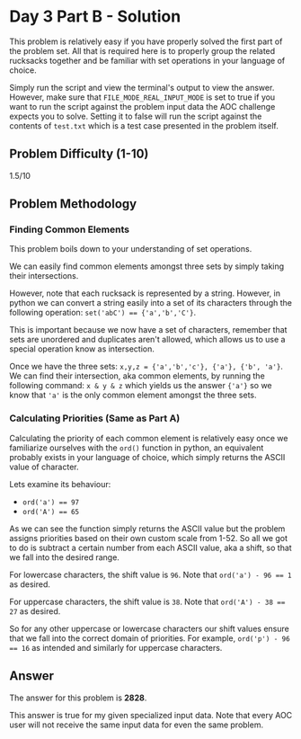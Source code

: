 # Day 3 Part B - Solution

This problem is relatively easy if you have properly solved the first part of the problem set. All that is required here
is to properly group the related rucksacks together and be familiar with set operations in your language of choice.

Simply run the script and view the terminal's output to view the answer. However, make sure that 
`FILE_MODE_REAL_INPUT_MODE` is set to true if you want to run the script against the problem input data the AOC challenge 
expects you to solve. Setting it to false will run the script against the contents of `test.txt` which is a 
test case presented in the problem itself. 

## Problem Difficulty (1-10)

1.5/10

## Problem Methodology

### Finding Common Elements

This problem boils down to your understanding of set operations. 

We can easily find common elements amongst three sets by simply taking their intersections. 

However, note that each rucksack is represented by a string. However, in python we can convert a string easily into a 
set of its characters through the following operation: `set('abC') == {'a','b','C'}`.

This is important because we now have a set of characters, remember that sets are unordered and duplicates aren't allowed, 
which allows us to use a special operation know as intersection. 

Once we have the three sets: `x,y,z = {'a','b','c'}, {'a'}, {'b', 'a'}`.
We can find their intersection, aka common elements, by running the following command: `x & y & z` which yields us the 
answer `{'a'}` so we know that `'a'` is the only common element amongst the three sets. 

### Calculating Priorities (Same as Part A)

Calculating the priority of each common element is relatively easy once we familiarize ourselves with the `ord()` function 
in python, an equivalent probably exists in your language of choice, which simply returns the ASCII value of character.

Lets examine its behaviour:

- `ord('a') == 97`
- `ord('A') == 65`

As we can see the function simply returns the ASCII value but the problem assigns priorities based on their own custom
scale from 1-52. So all we got to do is subtract a certain number from each ASCII value, aka a shift, so that we fall 
into the desired range.

For lowercase characters, the shift value is `96`. Note that `ord('a') - 96 == 1`  as desired.

For uppercase characters, the shift value is `38`. Note that `ord('A') - 38 == 27` as desired.

So for any other uppercase or lowercase characters our shift values ensure that we fall into the correct
domain of priorities. For example, `ord('p') - 96 == 16` as intended and similarly for uppercase characters.

## Answer

The answer for this problem is **2828**.

This answer is true for my given specialized input data. Note that every AOC user will not receive the
same input data for even the same problem.